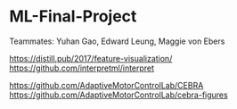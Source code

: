 # ML-Final-Project

Teammates: Yuhan Gao, Edward Leung, Maggie von Ebers

https://distill.pub/2017/feature-visualization/
https://github.com/interpretml/interpret

https://github.com/AdaptiveMotorControlLab/CEBRA
https://github.com/AdaptiveMotorControlLab/cebra-figures
